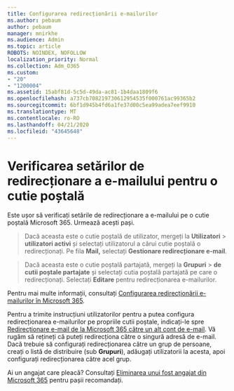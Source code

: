 ```yaml
---
title: Configurarea redirecționării e-mailurilor
ms.author: pebaum
author: pebaum
manager: mnirkhe
ms.audience: Admin
ms.topic: article
ROBOTS: NOINDEX, NOFOLLOW
localization_priority: Normal
ms.collection: Adm_O365
ms.custom:
- "20"
- "1200004"
ms.assetid: 15abf81d-5c5d-49da-ac81-1b4daa1809f6
ms.openlocfilehash: a737cb708219730612954535f000761ac99365b2
ms.sourcegitcommit: 6bf1d945b4fd6a1fe37d00c5ea99adea7eef9910
ms.translationtype: MT
ms.contentlocale: ro-RO
ms.lasthandoff: 04/21/2020
ms.locfileid: "43645648"
---
```

# <a name="check-the-email-forwarding-settings-for-a-mailbox"></a>Verificarea setărilor de redirecționare a e-mailului pentru o cutie poștală

Este ușor să verificați setările de redirecționare a e-mailului pe o cutie poștală Microsoft 365. Urmează acești pași.
  
> Dacă aceasta este o cutie poștală de utilizator, mergeți la **Utilizatori** \> **utilizatori activi** și selectați utilizatorul a cărui cutie poștală o redirecționați. Pe fila **Mail,** selectați **Gestionare redirecționare e-mail**.

> Dacă aceasta este o cutie poștală partajată, mergeți la **Grupuri** \> **de cutii poștale partajate** și selectați cutia poștală partajată pe care o redirecționați. Selectați **Editare** pentru redirecționarea e-mailurilor.

Pentru mai multe informații, consultați [Configurarea redirecționării e-mailurilor în Microsoft 365](https://docs.microsoft.com/office365/admin/email/configure-email-forwarding).
  
Pentru a trimite instrucțiuni utilizatorilor pentru a putea configura redirecționarea e-mailurilor pe propriile cutii poștale, indicați-le spre [Redirecționare e-mail de la Microsoft 365 către un alt cont de e-mail](https://support.office.com/article/Forward-email-from-Office-365-to-another-email-account-1ed4ee1e-74f8-4f53-a174-86b748ff6a0e). Vă rugăm să rețineți că puteți redirecționa către o singură adresă de e-mail. Dacă trebuie să configurați redirecționarea către un grup de persoane, creați o listă de distribuire (sub **Grupuri**), adăugați utilizatorii la acesta, apoi configurați redirecționarea către acel grup.
  
Ai un angajat care pleacă? Consultați [Eliminarea unui fost angajat din Microsoft 365](https://docs.microsoft.com/office365/admin/add-users/remove-former-employee) pentru pașii recomandați.
